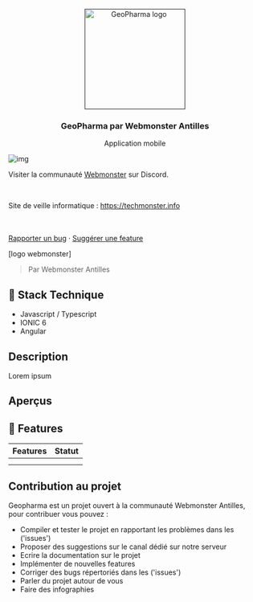 <p align="center">
  <a href="">
    <img src="https://techmonster.info/media/ressources/logo_geopharma_v2.png" alt="GeoPharma logo" width="200">
  </a>
</p>

<h3 align="center">GeoPharma par Webmonster Antilles</h3>

<p align="center">
Application mobile 
  <br>

  ![img](https://jobboard.webmonster.tech/assets/images/webmonster/logo-dark.png)

Visiter la communauté [Webmonster](https://discord.gg/XU4g5WfH4R) sur Discord.

  <br>

  Site de veille informatique : <a href="https://techmonster.info/">https://techmonster.info</a>

  <br>
  <br>
  <a href="https://github.com/WestInDev64/geopharma/issues">Rapporter un bug</a>
  ·
  <a href="https://github.com/WestInDev64/geopharma/pulls">Suggérer une feature</a>
  
  
</p>

[logo webmonster]
> Par Webmonster Antilles

## 🤖 Stack Technique

* Javascript / Typescript
* IONIC 6
* Angular

## Description

Lorem ipsum

## Aperçus

## 🎨 Features


|Features|Statut| 
|---|--------------| 
||| 
||| 

## Contribution au projet

Geopharma est un projet ouvert à la communauté Webmonster Antilles, pour contribuer vous pouvez :

* Compiler et tester le projet en rapportant les problèmes dans les ('issues')
* Proposer des suggestions sur le canal dédié sur notre serveur
* Ecrire la documentation sur le projet
* Implémenter de nouvelles features
* Corriger des bugs répertoriés dans les ('issues')
* Parler du projet autour de vous
* Faire des infographies
